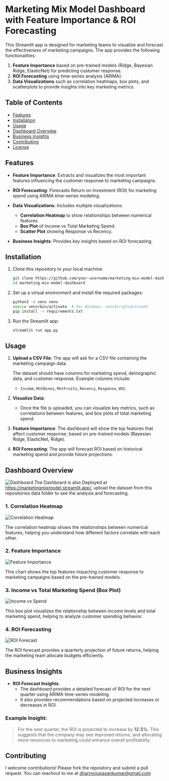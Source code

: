 # Marketing Mix Model Dashboard with Feature Importance & ROI Forecasting

This Streamlit app is designed for marketing teams to visualize and forecast the effectiveness of marketing campaigns. The app provides the following functionalities:
1. **Feature Importance** based on pre-trained models (Ridge, Bayesian Ridge, ElasticNet) for predicting customer response.
2. **ROI Forecasting** using time-series analysis (ARIMA).
3. **Data Visualizations** such as correlation heatmaps, box plots, and scatterplots to provide insights into key marketing metrics.

## Table of Contents
- [Features](#features)
- [Installation](#installation)
- [Usage](#usage)
- [Dashboard Overview](#dashboard-overview)
- [Business Insights](#business-insights)
- [Contributing](#contributing)
- [License](#license)

## Features

- **Feature Importance**: Extracts and visualizes the most important features influencing the customer response to marketing campaigns.
  
- **ROI Forecasting**: Forecasts Return on Investment (ROI) for marketing spend using ARIMA time-series modeling.
  
- **Data Visualizations**: Includes multiple visualizations:
  - **Correlation Heatmap** to show relationships between numerical features.
  - **Box Plot** of Income vs Total Marketing Spend.
  - **Scatter Plot** showing Response vs Recency.

- **Business Insights**: Provides key insights based on ROI forecasting.

## Installation

1. Clone this repository to your local machine:

   ```bash
   git clone https://github.com/your-username/marketing-mix-model-dashboard.git
   cd marketing-mix-model-dashboard
   ```

2. Set up a virtual environment and install the required packages:

   ```bash
   python3 -m venv venv
   source venv/bin/activate  # For Windows: venvScriptsactivate
   pip install -r requirements.txt
   ```

3. Run the Streamlit app:

   ```bash
   streamlit run app.py
   ```

## Usage

1. **Upload a CSV File**: The app will ask for a CSV file containing the marketing campaign data.
   
   The dataset should have columns for marketing spend, demographic data, and customer response. Example columns include:
   - `Income`, `MntWines`, `MntFruits`, `Recency`, `Response`, etc.

2. **Visualize Data**: 
   - Once the file is uploaded, you can visualize key metrics, such as correlations between features, and box plots of total marketing spend.
   
3. **Feature Importance**: The dashboard will show the top features that affect customer response, based on pre-trained models (Bayesian Ridge, ElasticNet, Ridge).
   
4. **ROI Forecasting**: The app will forecast ROI based on historical marketing spend and provide future projections.

## Dashboard Overview
![Dashboard](./images/Dashboard.png)
The Dashboard is also Deployed at https://marketingmixmodel.streamlit.app/, upload the dataset from this repositories data folder to see the analysis and forecasting.

### 1. Correlation Heatmap

![Correlation Heatmap](./images/correlation_heatmap.png)

The correlation heatmap shows the relationships between numerical features, helping you understand how different factors correlate with each other.

### 2. Feature Importance

![Feature Importance](./images/feature_importance.png)

This chart shows the top features impacting customer response to marketing campaigns based on the pre-trained models.

### 3. Income vs Total Marketing Spend (Box Plot)

![Income vs Spend](./images/income_vs_spend.png)

This box plot visualizes the relationship between income levels and total marketing spend, helping to analyze customer spending behavior.

### 4. ROI Forecasting

![ROI Forecast](./images/roi_forecast.png)

The ROI forecast provides a quarterly projection of future returns, helping the marketing team allocate budgets efficiently.

## Business Insights

- **ROI Forecast Insights**:
  - The dashboard provides a detailed forecast of ROI for the next quarter using ARIMA time-series modeling.
  - It also provides recommendations based on projected increases or decreases in ROI.

### Example Insight:
> For the next quarter, the ROI is projected to increase by **12.5%**. This suggests that the company may see improved returns, and allocating more resources to marketing could enhance overall profitability.

## Contributing

I welcome contributions! Please fork the repository and submit a pull request. You can reachout to me at dharmojupavankumar@gmail.com
